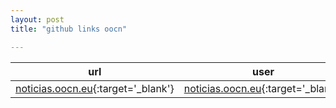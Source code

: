 ```yaml
---
layout: post
title: "github links oocn"

---
```


|url|user|repo|indirect|cname|
|:------------------------:|:---------------------:|:------------------:|:----------------------:|:------------------------:|
| [noticias.oocn.eu](http://noticias.oocn.eu){:target='_blank'} | 	[noticias.oocn.eu](http://xooiox.github.io){:target='_blank'} | 	[noticias.oocn.eu](https://github.com/xooiox/xooiox.github.io){:target='_blank'} | 	[noticias.oocn.eu](http://xooiox.github.io/){:target='_blank'} | 	[noticias.oocn.eu](https://github.com/xooiox/xooiox.github.io/blob/master/CNAME){:target='_blank'} |
